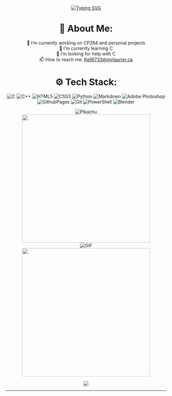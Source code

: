 <div align="center">

[![Typing SVG](https://readme-typing-svg.herokuapp.com?font=Roboto&weight=900&size=350&pause=1000&color=9D2E45&background=FFFFFF01&center=true&vCenter=true&width=4235&height=550&lines=Spencer+Kelly;A.K.A+Flapjacck)](https://git.io/typing-svg)

# 🌌 About Me:

🔭 I’m currently working on CP264 and personal projects<br>🌱 I’m currently learning C<br>🤔 I’m looking for help with C <br>📫 How to reach me: Kell6733@mylaurier.ca



# ⚙️ Tech Stack:
![C](https://img.shields.io/badge/c-%2300599C.svg?style=for-the-badge&logo=c&logoColor=white) ![C++](https://img.shields.io/badge/c++-%2300599C.svg?style=for-the-badge&logo=c%2B%2B&logoColor=white) ![HTML5](https://img.shields.io/badge/html5-%23E34F26.svg?style=for-the-badge&logo=html5&logoColor=white) ![CSS3](https://img.shields.io/badge/css3-%231572B6.svg?style=for-the-badge&logo=css3&logoColor=white) ![Python](https://img.shields.io/badge/python-3670A0?style=for-the-badge&logo=python&logoColor=ffdd54) ![Markdown](https://img.shields.io/badge/markdown-%23000000.svg?style=for-the-badge&logo=markdown&logoColor=white) ![Adobe Photoshop](https://img.shields.io/badge/adobe%20photoshop-%2331A8FF.svg?style=for-the-badge&logo=adobe%20photoshop&logoColor=white) ![GithubPages](https://img.shields.io/badge/github%20pages-121013?style=for-the-badge&logo=github&logoColor=white) ![Git](https://img.shields.io/badge/git-%23F05033.svg?style=for-the-badge&logo=git&logoColor=white) ![PowerShell](https://img.shields.io/badge/PowerShell-%235391FE.svg?style=for-the-badge&logo=powershell&logoColor=white) ![Blender](https://img.shields.io/badge/blender-%23F5792A.svg?style=for-the-badge&logo=blender&logoColor=white)

<div style="display: flex; flex-direction: column; align-items: center;">
  <img src="https://i.imgur.com/e0KITp6.gif" alt="Pikachu">
  <img src="https://github-readme-stats.vercel.app/api?username=Flapjacck&theme=moltack&hide_border=true&include_all_commits=false&count_private=true" width="400">
  <img src="https://media.giphy.com/media/48M3KB9kbkDvpOymcE/giphy.gif" alt="GIF">
  <img src="https://github-readme-streak-stats.herokuapp.com/?user=Flapjacck&theme=moltack&hide_border=true" width="400">
</div>

[![](https://visitcount.itsvg.in/api?id=Flapjacck&icon=0&color=5)](https://visitcount.itsvg.in)

---
<!-- Proudly created with GPRM ( https://gprm.itsvg.in ) -->
<!-- Also proudly changed a bit by flapjacck ( thats me ) -->
